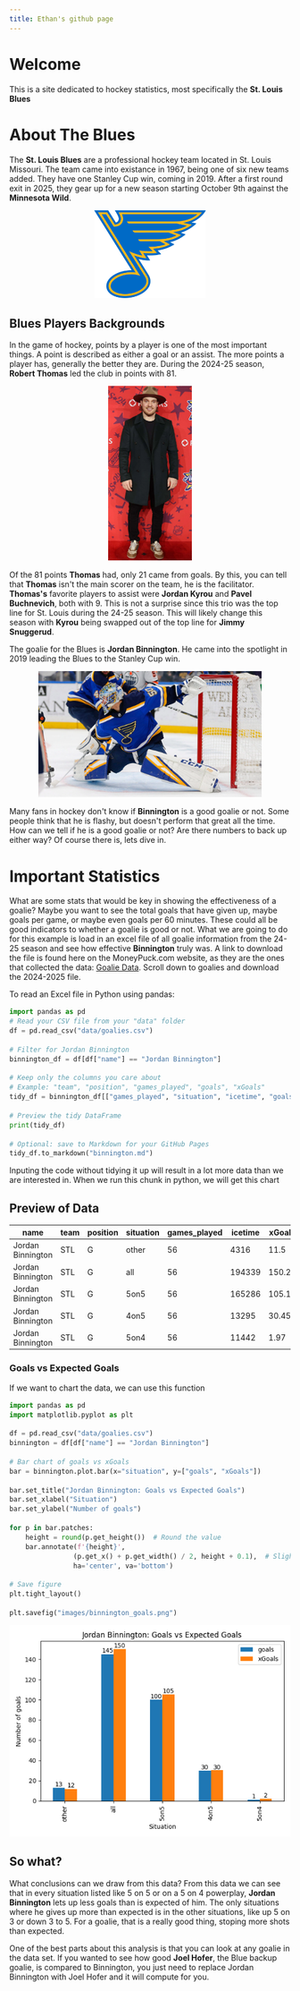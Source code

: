 ```yaml
---
title: Ethan's github page
---
```

# Welcome
 This is a site dedicated to hockey statistics, most specifically the **St. Louis Blues**

# About The Blues
The **St. Louis Blues** are a professional hockey team located in St. Louis Missouri. The team came into existance in 1967, being one of six new teams added. They have one Stanley Cup win, coming in 2019. After a first round exit in 2025, they gear up for a new season starting October 9th against the **Minnesota Wild**.

<p align="center">
  <img src="images/St._Louis_Blues_logo.svg" alt="St. Louis Blues Logo" width="200">
</p>

## Blues Players Backgrounds
In the game of hockey, points by a player is one of the most important things. A point is described as either a goal or an assist. The more points a player has, generally the better they are. During the 2024-25 season, **Robert Thomas** led the club in points with 81.

<div style="text-align: center;">
  <img src="images/Robert_Thomas.png" alt="Bob Thomas" width="150">
</div>

Of the 81 points **Thomas** had, only 21 came from goals. By this, you can tell that **Thomas** isn't the main scorer on the team, he is the facilitator. **Thomas's** favorite players to assist were **Jordan Kyrou** and **Pavel Buchnevich**, both with 9. This is not a surprise since this trio was the top line for St. Louis during the 24-25 season. This will likely change this season with **Kyrou** being swapped out of the top line for **Jimmy Snuggerud**.

The goalie for the Blues is **Jordan Binnington**. He came into the spotlight in 2019 leading the Blues to the Stanley Cup win. 

<div style="text-align: center;">
  <img src="images/Binnington.png" alt="Jordan Binnington" width="400">
</div>

Many fans in hockey don't know if **Binnington** is a good goalie or not. Some people think that he is flashy, but doesn't perform that great all the time. How can we tell if he is a good goalie or not? Are there numbers to back up either way? Of course there is, lets dive in.

# Important Statistics
What are some stats that would be key in showing the effectiveness of a goalie? Maybe you want to see the total goals that have given up, maybe goals per game, or maybe even goals per 60 minutes. These could all be good indicators to whether a goalie is good or not. What we are going to do for this example is load in an excel file of all goalie information from the 24-25 season and see how effective **Binnington** truly was. A link to download the file is found here on the MoneyPuck.com website, as they are the ones that collected the data: [Goalie Data](https://moneypuck.com/data.htm). Scroll down to goalies and download the 2024-2025 file.

To read an Excel file in Python using pandas:

```python
import pandas as pd
# Read your CSV file from your "data" folder
df = pd.read_csv("data/goalies.csv")

# Filter for Jordan Binnington
binnington_df = df[df["name"] == "Jordan Binnington"]

# Keep only the columns you care about
# Example: "team", "position", "games_played", "goals", "xGoals"
tidy_df = binnington_df[["games_played", "situation", "icetime", "goals", "xGoals"]]

# Preview the tidy DataFrame
print(tidy_df)

# Optional: save to Markdown for your GitHub Pages
tidy_df.to_markdown("binnington.md")

```
Inputing the code without tidying it up will result in a lot more data than we are interested in. When we run this chunk in python, we will get this chart

## Preview of Data

| name | team | position | situation | games_played | icetime | xGoals | goals |
|------|------|---------|-----------|--------------|---------|--------|-------|
| Jordan Binnington | STL | G | other | 56 | 4316 | 11.5 | 13 |
| Jordan Binnington | STL | G | all   | 56 | 194339 | 150.25 | 145 |
| Jordan Binnington | STL | G | 5on5  | 56 | 165286 | 105.17 | 100 |
| Jordan Binnington | STL | G | 4on5  | 56 | 13295 | 30.45 | 30 |
| Jordan Binnington | STL | G | 5on4  | 56 | 11442 | 1.97  | 1 |

### Goals vs Expected Goals
If we want to chart the data, we can use this function
```python
import pandas as pd
import matplotlib.pyplot as plt

df = pd.read_csv("data/goalies.csv")
binnington = df[df["name"] == "Jordan Binnington"]

# Bar chart of goals vs xGoals
bar = binnington.plot.bar(x="situation", y=["goals", "xGoals"])

bar.set_title("Jordan Binnington: Goals vs Expected Goals")
bar.set_xlabel("Situation")
bar.set_ylabel("Number of goals")

for p in bar.patches:
    height = round(p.get_height())  # Round the value
    bar.annotate(f'{height}',
                (p.get_x() + p.get_width() / 2, height + 0.1),  # Slightly above bar
                ha='center', va='bottom')

# Save figure
plt.tight_layout()

plt.savefig("images/binnington_goals.png")
```


![Jordan Binnington Goals](images/binnington_goals.png)

## So what?
What conclusions can we draw from this data? From this data we can see that in every situation listed like 5 on 5 or on a 5 on 4 powerplay, **Jordan Binnington** lets up less goals than is expected of him. The only situations where he gives up more than expected is in the other situations, like up 5 on 3 or down 3 to 5. For a goalie, that is a really good thing, stoping more shots than expected. 

One of the best parts about this analysis is that you can look at any goalie in the data set. If you wanted to see how good **Joel Hofer**, the Blue backup goalie, is compared to Binnington, you just need to replace Jordan Binnington with Joel Hofer and it will compute for you. 